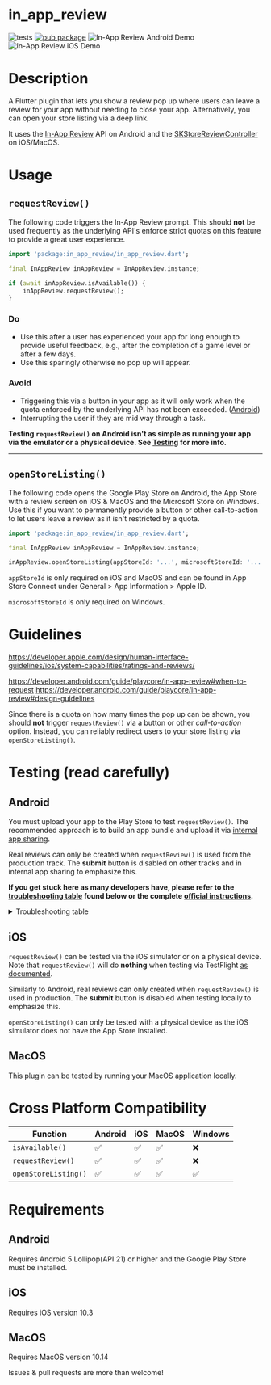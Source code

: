 # in_app_review

![tests](https://github.com/britannio/in_app_review/workflows/tests/badge.svg?branch=master)
[![pub package](https://img.shields.io/pub/v/in_app_review.svg)](https://pub.dartlang.org/packages/in_app_review) ![In-App Review Android Demo](https://raw.githubusercontent.com/britannio/in_app_review/master/in_app_review/screenshots/android.jpg)
![In-App Review iOS Demo](https://raw.githubusercontent.com/britannio/in_app_review/master/in_app_review/screenshots/ios.png)

# Description

A Flutter plugin that lets you show a review pop up where users can leave a review for your app without needing to close your app. Alternatively, you can open your store listing via a deep link.

It uses the [In-App Review](https://developer.android.com/guide/playcore/in-app-review) API on Android and the [SKStoreReviewController](https://developer.apple.com/documentation/storekit/skstorereviewcontroller) on iOS/MacOS.

# Usage

## `requestReview()`

The following code triggers the In-App Review prompt. This should **not** be used frequently as the underlying API's enforce strict quotas on this feature to provide a great user experience.

```dart
import 'package:in_app_review/in_app_review.dart';

final InAppReview inAppReview = InAppReview.instance;

if (await inAppReview.isAvailable()) {
    inAppReview.requestReview();
}
```

### Do

- Use this after a user has experienced your app for long enough to provide useful feedback, e.g., after the completion of a game level or after a few days.
- Use this sparingly otherwise no pop up will appear.

### Avoid

- Triggering this via a button in your app as it will only work when the quota enforced by the underlying API has not been exceeded. ([Android](https://developer.android.com/guide/playcore/in-app-review#quotas))
- Interrupting the user if they are mid way through a task.

**Testing `requestReview()` on Android isn't as simple as running your app via the emulator or a physical device. See [Testing](#testing) for more info.**

---

## `openStoreListing()`

The following code opens the Google Play Store on Android, the App Store with a review screen on iOS & MacOS and the Microsoft Store on Windows. Use this if you want to permanently provide a button or other call-to-action to let users leave a review as it isn't restricted by a quota.

```dart
import 'package:in_app_review/in_app_review.dart';

final InAppReview inAppReview = InAppReview.instance;

inAppReview.openStoreListing(appStoreId: '...', microsoftStoreId: '...');
```

`appStoreId` is only required on iOS and MacOS and can be found in App Store Connect under General > App Information > Apple ID.

`microsoftStoreId` is only required on Windows.

# Guidelines
<https://developer.apple.com/design/human-interface-guidelines/ios/system-capabilities/ratings-and-reviews/>

<https://developer.android.com/guide/playcore/in-app-review#when-to-request>
<https://developer.android.com/guide/playcore/in-app-review#design-guidelines>

Since there is a quota on how many times the pop up can be shown, you should **not** trigger `requestReview()` via a button or other *call-to-action* option. Instead, you can reliably redirect users to your store listing via `openStoreListing()`.

# Testing (read carefully)

## Android

You must upload your app to the Play Store to test `requestReview()`. The recommended approach is to build an app bundle and upload it via [internal app sharing](https://play.google.com/apps/publish/internalappsharing/).

Real reviews can only be created when `requestReview()` is used from the production track. The **submit** button is disabled on other tracks and in internal app sharing to emphasize this.

**If you get stuck here as many developers have, please refer to the [troubleshooting table](https://developer.android.com/guide/playcore/in-app-review/test#troubleshooting) found below or the complete [official instructions](https://developer.android.com/guide/playcore/in-app-review/test).**

<details>
<summary>Troubleshooting table</summary>
  
| Issue | Solution |
|-------|----------|
| Your app is not published yet in the Play Store.	                                    | Your app doesn't have to be published to test, but your app's **applicationID** must be available at least in the internal testing track.
| The user account can't review the app.	                                            | Your app must be in the user's Google Play library. To add your app to the user's library, download your app from the Play Store using that user's account.
| The primary account is not selected in the Play Store.	                            | When multiple accounts are available in the device, ensure that the primary account is the one selected in the Play Store.
| The user account is protected (for example, with enterprise accounts).	            | Use a Gmail account instead.
| The user has already reviewed the app.                                                | Delete the review directly from Play Store.
| The quota has been reached.	                                                        | Use an [internal test track](https://developer.android.com/guide/playcore/in-app-review/test#internal-test-track) or [internal app sharing](https://developer.android.com/guide/playcore/in-app-review/test#internal-app-sharing).
| There is an issue with the Google Play Store or Google Play Services on the device.   | This commonly occurs when the Play Store was sideloaded onto the device. Use a different device that has a valid version of the Play Store and Google Play Services.
  
</details>

## iOS

`requestReview()` can be tested via the iOS simulator or on a physical device.
Note that `requestReview()` will do **nothing** when testing via TestFlight [as documented](https://developer.apple.com/documentation/storekit/skstorereviewcontroller/3566727-requestreview#4278434).

Similarly to Android, real reviews can only created when `requestReview()` is used in production. The **submit** button is disabled when testing locally to emphasize this.


`openStoreListing()` can only be tested with a physical device as the iOS simulator does not have the App Store installed.

## MacOS

This plugin can be tested by running your MacOS application locally.

# Cross Platform Compatibility

| Function             | Android | iOS | MacOS | Windows |
|----------------------|---------|-----|-------|--------------|
| `isAvailable()`      | ✅       | ✅   | ✅     | ❌            |
| `requestReview()`    | ✅       | ✅   | ✅     | ❌            |
| `openStoreListing()` | ✅       | ✅   | ✅     | ✅            |

# Requirements

## Android

Requires Android 5 Lollipop(API 21) or higher and the Google Play Store must be installed.

## iOS

Requires iOS version 10.3

## MacOS

Requires MacOS version 10.14

Issues & pull requests are more than welcome!
